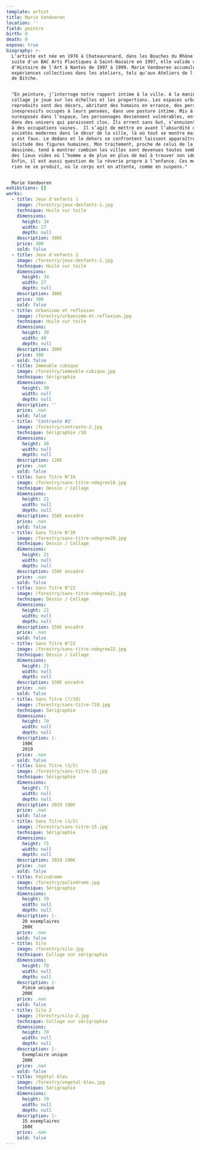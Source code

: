 ```yaml
---
template: artist
title: Marie Vandooren
location: ''
field: peintre
birth: 0
death: 0
expose: true
biography: >-
  L'artiste est née en 1976 à Chateaurenard, dans les Bouches du Rhône. A la
  suite d'un BAC Arts Plastiques à Saint-Nazaire en 1997, elle valide un Deug
  d'Histoire de l'Art à Nantes de 1997 à 1999. Marie Vandooren accumulera les
  expériences collectives dans les ateliers, tels qu'aux Ateliers de l'Usure et
  de Bitche.


  "En peinture, j’interroge notre rapport intime à la ville. A la manière d’un
  collage je joue sur les échelles et les proportions. Les espaces urbains
  reproduits sont des décors, abritant des humains en errance, des personnages
  inexpressifs occupés à leurs pensées, dans une posture intime. Mis à nu et
  surexposés dans l’espace, les personnages deviennent vulnérables, enfermés
  dans des univers qui paraissent clos. Ils errent sans but, s’ennuient, vaquent
  à des occupations vaines.  Il s’agit de mettre en avant l’absurdité de nos
  sociétés modernes dans le décor de la ville, là où tout se montre mais où tout
  y est faux. Le dedans et le dehors se confrontent laissant apparaître la
  solitude des figures humaines. Mon traitement, proche de celui de la bande
  dessinée, tend à montrer combien les villes sont devenues toutes semblables,
  des lieux vides où l’homme a de plus en plus de mal à trouver son identité.
  Enfin, il est aussi question de la rêverie propre à l’enfance. Ces moments où
  rien ne se produit, où le corps est en attente, comme en suspens."


  Marie Vandooren
exhibitions: []
works:
  - title: Jeux d'enfants 1
    image: /forestry/jeux-denfants-1.jpg
    technique: Huile sur toile
    dimensions:
      height: 34
      width: 27
      depth: null
    description: 300€
    price: 300
    sold: false
  - title: Jeux d'enfants 2
    image: /forestry/jeux-denfants-2.jpg
    technique: Huile sur toile
    dimensions:
      height: 34
      width: 27
      depth: null
    description: 300€
    price: 300
    sold: false
  - title: Urbanisme et reflexion
    image: /forestry/urbanisme-et-reflexion.jpg
    technique: Huile sur toile
    dimensions:
      height: 30
      width: 40
      depth: null
    description: 300€
    price: 300
    sold: false
  - title: Immeuble cubique
    image: /forestry/immeuble-cubique.jpg
    technique: Sérigraphie
    dimensions:
      height: 30
      width: null
      depth: null
    description: ''
    price: .nan
    sold: false
  - title: 'Contraste #2'
    image: /forestry/contraste-2.jpg
    technique: Sérigraphie /10
    dimensions:
      height: 30
      width: null
      depth: null
    description: 120€
    price: .nan
    sold: false
  - title: Sans Titre N°16
    image: /forestry/sans-titre-ndegree16.jpg
    technique: Dessin / Collage
    dimensions:
      height: 21
      width: null
      depth: null
    description: 150€ encadré
    price: .nan
    sold: false
  - title: Sans Titre N°20
    image: /forestry/sans-titre-ndegree20.jpg
    technique: Dessin / Collage
    dimensions:
      height: 21
      width: null
      depth: null
    description: 150€ encadré
    price: .nan
    sold: false
  - title: Sans Titre N°21
    image: /forestry/sans-titre-ndegree21.jpg
    technique: Dessin / Collage
    dimensions:
      height: 21
      width: null
      depth: null
    description: 150€ encadré
    price: .nan
    sold: false
  - title: Sans Titre N°22
    image: /forestry/sans-titre-ndegree22.jpg
    technique: Dessin / Collage
    dimensions:
      height: 21
      width: null
      depth: null
    description: 150€ encadré
    price: .nan
    sold: false
  - title: Sans Titre (7/10)
    image: /forestry/sans-titre-710.jpg
    technique: Sérigraphie
    dimensions:
      height: 70
      width: null
      depth: null
    description: |-
      190€
      2019
    price: .nan
    sold: false
  - title: Sans Titre (1/5)
    image: /forestry/sans-titre-15.jpg
    technique: Sérigraphie
    dimensions:
      height: 71
      width: null
      depth: null
    description: 2019 190€
    price: .nan
    sold: false
  - title: Sans Titre (1/5)
    image: /forestry/sans-titre-15.jpg
    technique: Sérigraphie
    dimensions:
      height: 71
      width: null
      depth: null
    description: 2019 190€
    price: .nan
    sold: false
  - title: Palindrome
    image: /forestry/palindrome.jpg
    technique: Sérigraphie
    dimensions:
      height: 70
      width: null
      depth: null
    description: |-
      20 exemplaires 
      200€
    price: .nan
    sold: false
  - title: Silo
    image: /forestry/silo.jpg
    technique: Collage sur sérigraphie
    dimensions:
      height: 70
      width: null
      depth: null
    description: |-
      Pièce unique 
      200€
    price: .nan
    sold: false
  - title: Silo 2
    image: /forestry/silo-2.jpg
    technique: Collage sur sérigraphie
    dimensions:
      height: 70
      width: null
      depth: null
    description: |-
      Exemplaire unique
      200€
    price: .nan
    sold: false
  - title: Végétal bleu
    image: /forestry/vegetal-bleu.jpg
    technique: Sérigraphie
    dimensions:
      height: 70
      width: null
      depth: null
    description: |-
      15 exemplaires 
      160€
    price: .nan
    sold: false
---
```


